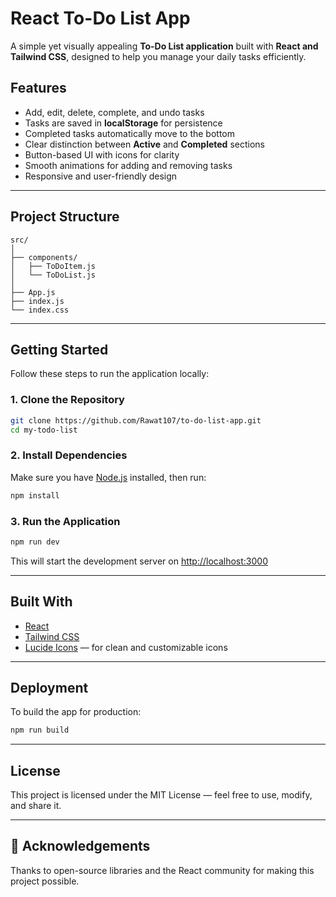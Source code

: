 #  React To-Do List App

A simple yet visually appealing **To-Do List application** built with **React and Tailwind CSS**, designed to help you manage your daily tasks efficiently.

##  Features

* Add, edit, delete, complete, and undo tasks
* Tasks are saved in **localStorage** for persistence
* Completed tasks automatically move to the bottom
* Clear distinction between **Active** and **Completed** sections
* Button-based UI with icons for clarity
* Smooth animations for adding and removing tasks
* Responsive and user-friendly design

---

##  Project Structure

```
src/
│
├── components/
│   ├── ToDoItem.js
│   └── ToDoList.js
│
├── App.js
├── index.js
└── index.css
```

---

##  Getting Started

Follow these steps to run the application locally:

### 1. Clone the Repository

```bash
git clone https://github.com/Rawat107/to-do-list-app.git
cd my-todo-list
```

### 2. Install Dependencies

Make sure you have [Node.js](https://nodejs.org/) installed, then run:

```bash
npm install
```

### 3. Run the Application

```bash
npm run dev
```

This will start the development server on [http://localhost:3000](http://localhost:3000)

---

##  Built With

* [React](https://reactjs.org/)
* [Tailwind CSS](https://tailwindcss.com/)
* [Lucide Icons](https://lucide.dev/icons/) — for clean and customizable icons

---

##  Deployment

To build the app for production:

```bash
npm run build
```

---

##  License

This project is licensed under the MIT License — feel free to use, modify, and share it.

---

## 🙌 Acknowledgements

Thanks to open-source libraries and the React community for making this project possible.

